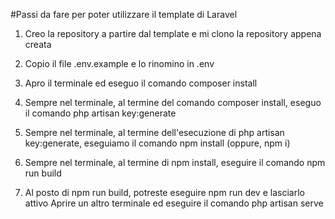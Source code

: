 #Passi da fare per poter utilizzare il template di Laravel

1. Creo la repository a partire dal template e mi clono la repository appena creata

2. Copio il file .env.example e lo rinomino in .env

3. Apro il terminale ed eseguo il comando composer install

4. Sempre nel terminale, al termine del comando composer install, eseguo il comando php artisan key:generate

5. Sempre nel terminale, al termine dell'esecuzione di php artisan key:generate, eseguiamo il comando npm install (oppure, npm i)

6. Sempre nel terminale, al termine di npm install, eseguire il comando npm run build

7. Al posto di npm run build, potreste eseguire npm run dev e lasciarlo attivo
Aprire un altro terminale ed eseguire il comando php artisan serve